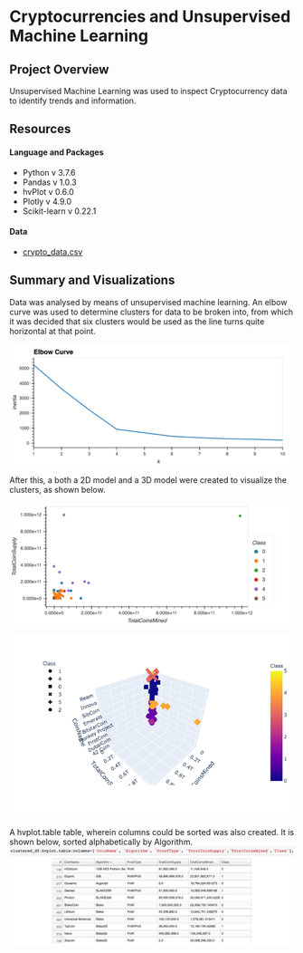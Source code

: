 # Cryptocurrencies and Unsupervised Machine Learning

## Project Overview

Unsupervised Machine Learning was used to inspect Cryptocurrency data to identify trends and information.

## Resources
#### Language and Packages
* Python v 3.7.6
* Pandas v 1.0.3
* hvPlot v 0.6.0
* Plotly v 4.9.0
* Scikit-learn v 0.22.1

#### Data
* [crypto_data.csv](https://github.com/Alyssa-CG/Module18-Cryptocurrencies/blob/master/Resources/crypto_data.csv)

## Summary and Visualizations

Data was analysed by means of unsupervised machine learning. An elbow curve was used to determine clusters for data to be broken into, from which it was decided that six clusters would be used as the line turns quite horizontal at that point.

![Elbow Curve](https://github.com/Alyssa-CG/Module18-Cryptocurrencies/blob/master/Visualizations/elbow_curve.png)

After this, a both a 2D model and a 3D model were created to visualize the clusters, as shown below.

![2D](https://github.com/Alyssa-CG/Module18-Cryptocurrencies/blob/master/Visualizations/2D_scatter.png)

![3D](https://github.com/Alyssa-CG/Module18-Cryptocurrencies/blob/master/Visualizations/3D_scatter.png)

A hvplot.table table, wherein columns could be sorted was also created. It is shown below, sorted alphabetically by Algorithm.
![hvplot.table](https://github.com/Alyssa-CG/Module18-Cryptocurrencies/blob/master/Visualizations/hvplot.table.png)




